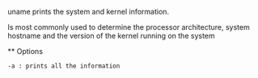 uname prints the system and kernel information.

Is most commonly used to determine the processor architecture, system hostname and the version of the kernel running on the system


** Options

	-a : prints all the information



